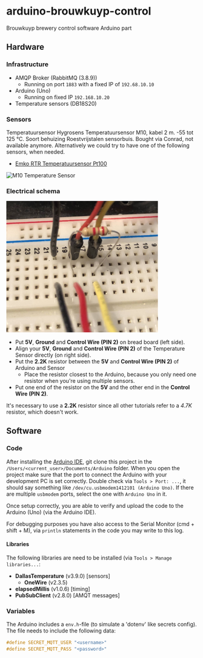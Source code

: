 arduino-brouwkuyp-control
=========================

Brouwkuyp brewery control software
Arduino part

## Hardware
### Infrastructure
- AMQP Broker (RabbitMQ (3.8.9))
  - Running on port `1883` with a fixed IP of `192.68.10.10`
- Arduino (Uno)
  - Running on fixed IP `192.168.10.20`
- Temperature sensors (DB18S20)

### Sensors
Temperatuursensor Hygrosens Temperatuursensor M10, kabel 2 m. -55 tot 125 °C. Soort behuizing Roestvrijstalen sensorbuis. 
Bought via Conrad, not available anymore. Alternatively we could try to have one of the following sensors, when needed.
- [Emko RTR Temperatuursensor Pt100](https://www.conrad.nl/p/emko-rtr-temperatuursensor-sensortype-pt100-meetbereik-temperatuur-50-tot-400-c-sensor-8-mm-2267364)

<img src="https://asset.conrad.com/media10/isa/160267/c1/-/nl/002267364PI00/image.jpg?x=400&y=400" alt="M10 Temperature Sensor" style="width: 400px;"/>

### Electrical schema
<img src="support/wiring-schema.jpg" alt="M10 Temperature Sensor" style="width: 400px;"/>

- Put **5V**, **Ground** and **Control Wire (PIN 2)** on bread board (left side).
- Align your **5V**, **Ground** and **Control Wire (PIN 2)** of the Temperature Sensor directly (on right side).
- Put the **2.2K** resistor between the **5V** and **Control Wire (PIN 2)** of Arduino and Sensor
  - Place the resistor closest to the Arduino, because you only need one resistor when you're using multiple sensors.
- Put one end of the resistor on the **5V** and the other end in the **Control Wire (PIN 2)**.

It's necessary to use a **2.2K** resistor since all other tutorials refer to a *4.7K* resistor, which doesn't work.

## Software
### Code

After installing the [Arduino IDE](https://www.arduino.cc/en/software), git clone this project in the `/Users/<current_user>/Documents/Arduino` folder.
When you open the project make sure that the port to connect the Arduino with your development PC is set correctly.
Double check via `Tools > Port: ...`, it should say something like `/dev/cu.usbmodem1412101 (Arduino Uno)`. If there are
multiple `usbmodem` ports, select the one with `Arduino Uno` in it.

Once setup correctly, you are able to verify and upload the code to the Arduino (Uno) (via the Arduino IDE).

For debugging purposes you have also access to the Serial Monitor (cmd + shift + M), via `println` statements in the code
you may write to this log.

#### Libraries
The following libraries are need to be installed (via `Tools > Manage libraries...`:
- **DallasTemperature** (v3.9.0) [sensors]
  - **OneWire** (v2.3.5)
- **elapsedMillis** (v1.0.6) [timing]
- **PubSubClient** (v2.8.0) [AMQT messages]

### Variables

The Arduino includes a `env.h`-file (to simulate a 'dotenv' like secrets config). The file needs to include the following data:
```c++
#define SECRET_MQTT_USER "<username>"
#define SECRET_MQTT_PASS "<password>"
```
